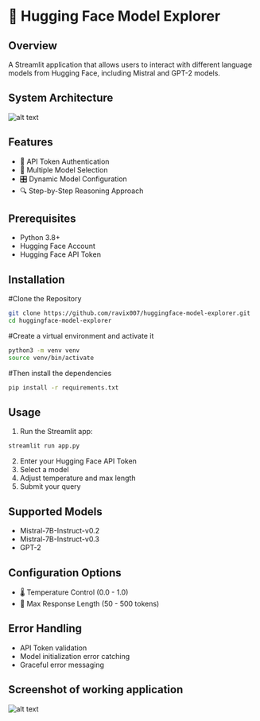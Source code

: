 # 🤖 Hugging Face Model Explorer

## Overview

A Streamlit application that allows users to interact with different language models from Hugging Face, including Mistral and GPT-2 models.

## System Architecture

![alt text](<Screenshot 2024-12-16 at 7.26.35 PM.png>)

## Features

- 🔑 API Token Authentication
- 🤖 Multiple Model Selection
- 🎛️ Dynamic Model Configuration
- 🔍 Step-by-Step Reasoning Approach

## Prerequisites

- Python 3.8+
- Hugging Face Account
- Hugging Face API Token

## Installation

#Clone the Repository

```bash
git clone https://github.com/ravix007/huggingface-model-explorer.git
cd huggingface-model-explorer
```

#Create a virtual environment and activate it

```bash
python3 -m venv venv
source venv/bin/activate

```

#Then install the dependencies

```bash
pip install -r requirements.txt
```

## Usage

1. Run the Streamlit app:

```bash
streamlit run app.py
```

2. Enter your Hugging Face API Token
3. Select a model
4. Adjust temperature and max length
5. Submit your query

## Supported Models

- Mistral-7B-Instruct-v0.2
- Mistral-7B-Instruct-v0.3
- GPT-2

## Configuration Options

- 🌡️ Temperature Control (0.0 - 1.0)
- 📏 Max Response Length (50 - 500 tokens)

## Error Handling

- API Token validation
- Model initialization error catching
- Graceful error messaging

## Screenshot of working application

![alt text](<Screenshot 2025-01-06 at 6.51.05 AM.png>)
